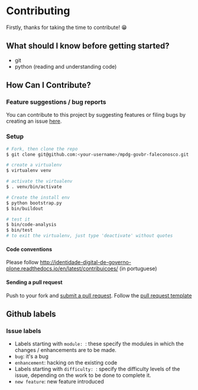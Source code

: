 
# Contributing

Firstly, thanks for taking the time to contribute! :grin:

## What should I know before getting started?
- git
- python (reading and understanding code)

## How Can I Contribute?
### Feature suggestions / bug reports
You can contribute to this project by suggesting features or filing bugs by creating an issue [here](https://github.com/govbr/mpdg-govbr-faleconosco/issues/new).

### Setup
```bash
# Fork, then clone the repo
$ git clone git@github.com:<your-username>/mpdg-govbr-faleconosco.git

# create a virtualenv
$ virtualenv venv  

# activate the virtualenv
$ . venv/bin/activate

# Create the install env
$ python bootstrap.py 
$ bin/buildout

# test it
$ bin/code-analysis
$ bin/test
# to exit the virtualenv, just type 'deactivate' without quotes

```
#### Code conventions

Please follow http://identidade-digital-de-governo-plone.readthedocs.io/en/latest/contribuicoes/ (in portuguese)

#### Sending a pull request
Push to your fork and [submit a pull request](https://github.com/govbr/mpdg-govbr-faleconosco/compare/). Follow the [pull request template](https://github.com/govbr/mpdg-govbr-faleconosco/blob/master/.github/PULL_REQUEST_TEMPLATE.md)  

## Github labels
### Issue labels
- Labels starting with `module: `: these specify the modules in which the changes / enhancements are to be made.
- `bug`: it's a bug
- `enhancement`: hacking on the existing code
- Labels starting with `difficulty: `: specify the difficulty levels of the issue, depending on the work to be done to complete it.
- `new feature`: new feature introduced
